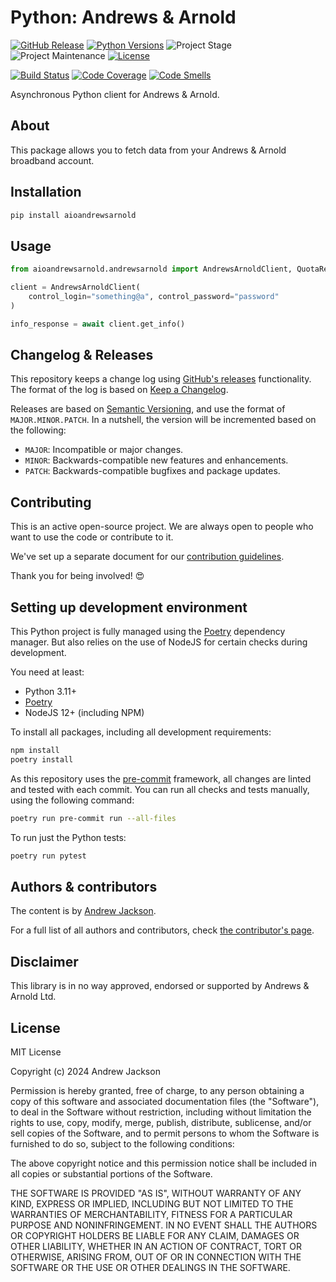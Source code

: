 # Python: Andrews & Arnold

[![GitHub Release][releases-shield]][releases]
[![Python Versions][python-versions-shield]][pypi]
![Project Stage][project-stage-shield]
![Project Maintenance][maintenance-shield]
[![License][license-shield]](LICENSE.md)

[![Build Status][build-shield]][build]
[![Code Coverage][codecov-shield]][codecov]
[![Code Smells][code-smells]][sonarcloud]

Asynchronous Python client for Andrews & Arnold.

## About

This package allows you to fetch data from your Andrews & Arnold broadband account.

## Installation

```bash
pip install aioandrewsarnold
```

## Usage
```python
from aioandrewsarnold.andrewsarnold import AndrewsArnoldClient, QuotaResponse

client = AndrewsArnoldClient(
    control_login="something@a", control_password="password"
)

info_response = await client.get_info()
```

## Changelog & Releases

This repository keeps a change log using [GitHub's releases][releases]
functionality. The format of the log is based on
[Keep a Changelog][keepchangelog].

Releases are based on [Semantic Versioning][semver], and use the format
of ``MAJOR.MINOR.PATCH``. In a nutshell, the version will be incremented
based on the following:

- ``MAJOR``: Incompatible or major changes.
- ``MINOR``: Backwards-compatible new features and enhancements.
- ``PATCH``: Backwards-compatible bugfixes and package updates.

## Contributing

This is an active open-source project. We are always open to people who want to
use the code or contribute to it.

We've set up a separate document for our
[contribution guidelines](.github/CONTRIBUTING.md).

Thank you for being involved! :heart_eyes:

## Setting up development environment

This Python project is fully managed using the [Poetry][poetry] dependency manager. But also relies on the use of NodeJS for certain checks during development.

You need at least:

- Python 3.11+
- [Poetry][poetry-install]
- NodeJS 12+ (including NPM)

To install all packages, including all development requirements:

```bash
npm install
poetry install
```

As this repository uses the [pre-commit][pre-commit] framework, all changes
are linted and tested with each commit. You can run all checks and tests
manually, using the following command:

```bash
poetry run pre-commit run --all-files
```

To run just the Python tests:

```bash
poetry run pytest
```

## Authors & contributors

The content is by [Andrew Jackson][andrew-codechimp].

For a full list of all authors and contributors,
check [the contributor's page][contributors].

## Disclaimer

This library is in no way approved, endorsed or supported by Andrews & Arnold Ltd.

## License

MIT License

Copyright (c) 2024 Andrew Jackson

Permission is hereby granted, free of charge, to any person obtaining a copy
of this software and associated documentation files (the "Software"), to deal
in the Software without restriction, including without limitation the rights
to use, copy, modify, merge, publish, distribute, sublicense, and/or sell
copies of the Software, and to permit persons to whom the Software is
furnished to do so, subject to the following conditions:

The above copyright notice and this permission notice shall be included in all
copies or substantial portions of the Software.

THE SOFTWARE IS PROVIDED "AS IS", WITHOUT WARRANTY OF ANY KIND, EXPRESS OR
IMPLIED, INCLUDING BUT NOT LIMITED TO THE WARRANTIES OF MERCHANTABILITY,
FITNESS FOR A PARTICULAR PURPOSE AND NONINFRINGEMENT. IN NO EVENT SHALL THE
AUTHORS OR COPYRIGHT HOLDERS BE LIABLE FOR ANY CLAIM, DAMAGES OR OTHER
LIABILITY, WHETHER IN AN ACTION OF CONTRACT, TORT OR OTHERWISE, ARISING FROM,
OUT OF OR IN CONNECTION WITH THE SOFTWARE OR THE USE OR OTHER DEALINGS IN THE
SOFTWARE.

[build-shield]: https://github.com/andrew-codechimp/python-andrews-arnold/actions/workflows/tests.yaml/badge.svg
[build]: https://github.com/andrew-codechimp/python-andrews-arnold/actions
[code-smells]: https://sonarcloud.io/api/project_badges/measure?project=andrew-codechimp_python-andrews-arnold&metric=code_smells
[codecov-shield]: https://codecov.io/gh/andrew-codechimp/python-andrews-arnold/branch/main/graph/badge.svg
[codecov]: https://codecov.io/gh/andrew-codechimp/python-andrews-arnold
[commits-shield]: https://img.shields.io/github/commit-activity/y/andrew-codechimp/python-andrews-arnold.svg
[commits]: https://github.com/andrew-codechimp/python-andrews-arnold/commits/master
[contributors]: https://github.com/andrew-codechimp/python-andrews-arnold/graphs/contributors
[andrew-codechimp]: https://github.com/andrew-codechimp
[keepchangelog]: http://keepachangelog.com/en/1.0.0/
[license-shield]: https://img.shields.io/github/license/andrew-codechimp/python-andrews-arnold.svg
[maintenance-shield]: https://img.shields.io/maintenance/yes/2024.svg
[poetry-install]: https://python-poetry.org/docs/#installation
[poetry]: https://python-poetry.org
[pre-commit]: https://pre-commit.com/
[project-stage-shield]: https://img.shields.io/badge/project%20stage-stable-green.svg
[python-versions-shield]: https://img.shields.io/pypi/pyversions/aioandrewsarnold
[releases-shield]: https://img.shields.io/github/release/andrew-codechimp/python-andrews-arnold.svg
[releases]: https://github.com/andrew-codechimp/python-andrews-arnold/releases
[semver]: http://semver.org/spec/v2.0.0.html
[sonarcloud]: https://sonarcloud.io/summary/new_code?id=andrew-codechimp_python-andrews-arnold
[pypi]: https://pypi.org/project/aioandrewsarnold/
